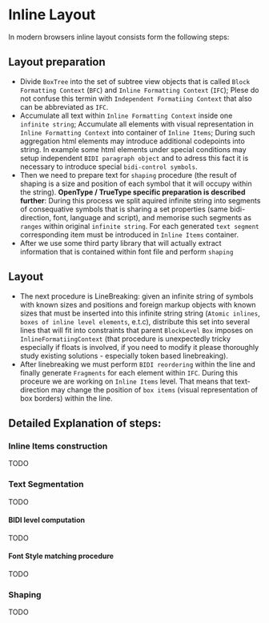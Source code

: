 # Inline Layout
In modern browsers inline layout consists form the following steps:
## Layout preparation
- Divide `BoxTree` into the set of subtree view objects that is called `Block Formatting Context` (`BFC`) and `Inline Formatting Context` (`IFC`); Plese do not confuse this termin with `Independent Formatiing Context` that also can be abbreviated as `IFC`.
- Accumulate all text within `Inline Formatting Context` inside one `infinite string`; Accumulate all elements with visual representation in `Inline Formatting Context` into container of `Inline Items`; During such aggregation html elements may introduce additional codepoints into string. In example some html elements under special conditions may setup independent `BIDI paragraph object` and to adress this fact it is necessary to introduce special `bidi-control symbols`.
- Then we need to prepare text for `shaping` procedure (the result of shaping is a size and position of each symbol that it will occupy within the string). **OpenType / TrueType specific preparation is described further**: During this process we split aquired infinite string into segments of consequative symbols that is sharing a set properties (same bidi-direction, font, language and script), and memorise such segments as `ranges` within original `infinite string`. For each generated `text segment` corresponding item must be introduced in `Inline Items` container.
- After we use some third party library that will actually extract information that is contained within font file
and perform `shaping`

## Layout
- The next procedure is LineBreaking: given an infinite string of symbols with known sizes and positions and foreign markup objects with known sizes that must be inserted into this infinite string string (`Atomic inlines`, `boxes of inline level elements`, e.t.c), distribute this set into several lines that will fit into constraints that parent `BlockLevel` `Box` imposes on `InlineFormatiingContext` (that procedure is unexpectedly tricky especially if floats is involved, if you need to modify it please thoroughly study existing solutions - especially token based linebreaking).
- After linebreaking we must perform `BIDI reordering` within the line and finally generate `Fragments` for each element within `IFC`. During this proceure we are working on `Inline Items` level. That means that text-direction may change the position of `box items` (visual representation of box borders) within the line.


## Detailed Explanation of steps:
### Inline Items construction
TODO
### Text Segmentation
TODO
#### BIDI level computation
TODO
#### Font Style matching procedure
TODO
### Shaping
TODO

